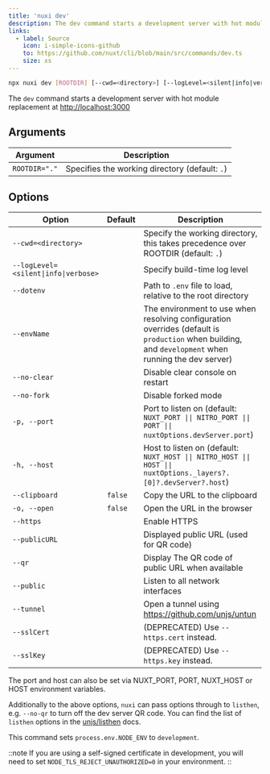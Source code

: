 ```yaml
---
title: 'nuxi dev'
description: The dev command starts a development server with hot module replacement at http://localhost:3000
links:
  - label: Source
    icon: i-simple-icons-github
    to: https://github.com/nuxt/cli/blob/main/src/commands/dev.ts
    size: xs
---
```


<!--dev-cmd-->
```bash [Terminal]
npx nuxi dev [ROOTDIR] [--cwd=<directory>] [--logLevel=<silent|info|verbose>] [--dotenv] [--envName] [--no-clear] [--no-fork] [-p, --port] [-h, --host] [--clipboard] [-o, --open] [--https] [--publicURL] [--qr] [--public] [--tunnel] [--sslCert] [--sslKey]
```
<!--/dev-cmd-->

The `dev` command starts a development server with hot module replacement at [http://localhost:3000](https://localhost:3000)

## Arguments

<!--dev-args-->
Argument | Description
--- | ---
`ROOTDIR="."` | Specifies the working directory (default: `.`)
<!--/dev-args-->

## Options

<!--dev-opts-->
Option | Default | Description
--- | --- | ---
`--cwd=<directory>` |  | Specify the working directory, this takes precedence over ROOTDIR (default: `.`)
`--logLevel=<silent\|info\|verbose>` |  | Specify build-time log level
`--dotenv` |  | Path to `.env` file to load, relative to the root directory
`--envName` |  | The environment to use when resolving configuration overrides (default is `production` when building, and `development` when running the dev server)
`--no-clear` |  | Disable clear console on restart
`--no-fork` |  | Disable forked mode
`-p, --port` |  | Port to listen on (default: `NUXT_PORT \|\| NITRO_PORT \|\| PORT \|\| nuxtOptions.devServer.port`)
`-h, --host` |  | Host to listen on (default: `NUXT_HOST \|\| NITRO_HOST \|\| HOST \|\| nuxtOptions._layers?.[0]?.devServer?.host`)
`--clipboard` | `false` | Copy the URL to the clipboard
`-o, --open` | `false` | Open the URL in the browser
`--https` |  | Enable HTTPS
`--publicURL` |  | Displayed public URL (used for QR code)
`--qr` |  | Display The QR code of public URL when available
`--public` |  | Listen to all network interfaces
`--tunnel` |  | Open a tunnel using https://github.com/unjs/untun
`--sslCert` |  | (DEPRECATED) Use `--https.cert` instead.
`--sslKey` |  | (DEPRECATED) Use `--https.key` instead.
<!--/dev-opts-->

The port and host can also be set via NUXT_PORT, PORT, NUXT_HOST or HOST environment variables.

Additionally to the above options, `nuxi` can pass options through to `listhen`, e.g. `--no-qr` to turn off the dev server QR code. You can find the list of `listhen` options in the [unjs/listhen](https://github.com/unjs/listhen) docs.

This command sets `process.env.NODE_ENV` to `development`.

::note
If you are using a self-signed certificate in development, you will need to set `NODE_TLS_REJECT_UNAUTHORIZED=0` in your environment.
::

